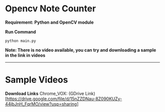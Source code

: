 # Opencv Note Counter

**Requirement: Python and OpenCV module**

**Run Command**

```
python main.py
```

**Note: There is no video available, you can try and downloading a sample in the link in videos**

---

# Sample Videos

**Download Links**
Chrome_VOX: (GDrive Link)[https://drive.google.com/file/d/15nZZDNau-8Z090KUZy-44jbJnH_FqrMO/view?usp=sharing]
